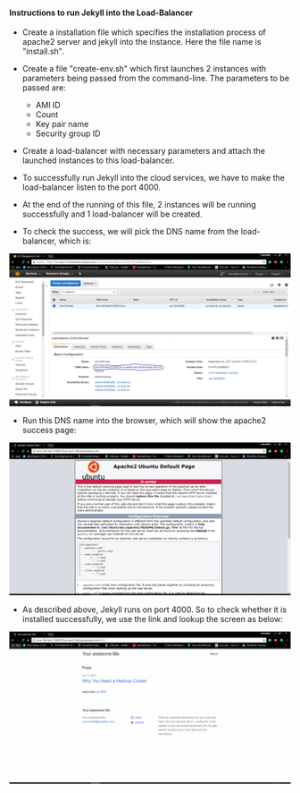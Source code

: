 #### Instructions to run Jekyll into the Load-Balancer

  * Create a installation file which specifies the installation process of apache2 server and jekyll into the instance. Here the file name is "install.sh".

  * Create a file "create-env.sh" which first launches 2 instances with parameters being passed from the command-line. The parameters to be passed are:
    - AMI ID
    - Count
    - Key pair name
    - Security group ID

  * Create a load-balancer with necessary parameters and attach the launched instances to this load-balancer.

  * To successfully run Jekyll into the cloud services, we have to make the load-balancer listen to the port 4000.

  * At the end of the running of this file, 2 instances will be running successfully and 1 load-balancer will be created.

  * To check the success, we will pick the DNS name from the load-balancer, which is:

  ![load-balancer-details](/images/aws-week-04-load-balancer.PNG)

  * Run this DNS name into the browser, which will show the apache2 success page:

  ![apache2-success](/images/aws-week-04-apache2-success.PNG)

  * As described above, Jekyll runs on port 4000. So to check whether it is installed successfully, we use the link <DNS name:4000> and lookup the screen as below:

  ![jekyll-success](/images/aws-week-04-jekyll.PNG)
